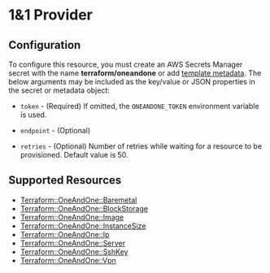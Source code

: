 # 1&1 Provider

## Configuration

To configure this resource, you must create an AWS Secrets Manager secret with the name **terraform/oneandone** or add [template metadata](https://github.com/iann0036/tf-cfn-provider/blob/master/examples/metadata.yaml). The below arguments may be included as the key/value or JSON properties in the secret or metadata object:

* `token` - (Required) If omitted, the `ONEANDONE_TOKEN` environment variable is used.

* `endpoint` - (Optional)

* `retries` - (Optional) Number of retries while waiting for a resource to be provisioned. Default value is 50.


## Supported Resources

* [Terraform::OneAndOne::Baremetal](Baremetal.md)
* [Terraform::OneAndOne::BlockStorage](BlockStorage.md)
* [Terraform::OneAndOne::Image](Image.md)
* [Terraform::OneAndOne::InstanceSize](InstanceSize.md)
* [Terraform::OneAndOne::Ip](Ip.md)
* [Terraform::OneAndOne::Server](Server.md)
* [Terraform::OneAndOne::SshKey](SshKey.md)
* [Terraform::OneAndOne::Vpn](Vpn.md)